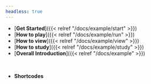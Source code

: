 ```yaml
---
headless: true
---
```


- [**Get Started**]({{< relref "/docs/example/start" >}})
- [**How to play**]({{< relref "/docs/example/run" >}})
- [**How to view**]({{< relref "/docs/example/view" >}})
- [**How to study**]({{< relref "/docs/example/study" >}})
- [**Overall Introduction**]({{< relref "/docs/example" >}})
<br />

- **Shortcodes**
<br />
